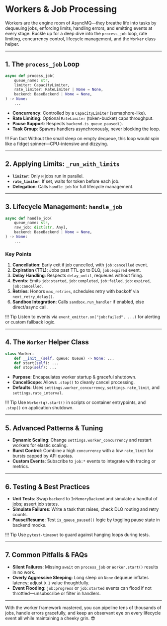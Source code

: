 # Workers & Job Processing

Workers are the engine room of AsyncMQ—they breathe life into tasks by dequeuing jobs, enforcing limits, handling errors,
and emitting events at every stage. Buckle up for a deep dive into the `process_job` loop, rate limiting,
concurrency control, lifecycle management, and the `Worker` class helper.

---

## 1. The `process_job` Loop

```python
async def process_job(
    queue_name: str,
    limiter: CapacityLimiter,
    rate_limiter: RateLimiter | None = None,
    backend: BaseBackend | None = None,
) -> None:
    ...
```

* **Concurrency**: Controlled by a `CapacityLimiter` (semaphore-like).
* **Rate Limiting**: Optional `RateLimiter` (token-bucket) caps throughput.
* **Pause Support**: Respects `backend.is_queue_paused()`.
* **Task Group**: Spawns handlers asynchronously, never blocking the loop.

!!! Fun fact
    Without the small sleep on empty dequeue, this loop would spin like a fidget spinner—CPU-intensive and dizzying.

---

## 2. Applying Limits: `_run_with_limits`

* **`limiter`**: Only `N` jobs run in parallel.
* **`rate_limiter`**: If set, waits for token before each job.
* **Delegation**: Calls `handle_job` for full lifecycle management.

---

## 3. Lifecycle Management: `handle_job`

```python
async def handle_job(
    queue_name: str,
    raw_job: dict[str, Any],
    backend: BaseBackend | None = None,
) -> None:
    ...
```

### Key Points

1. **Cancellation**: Early exit if job cancelled, with `job:cancelled` event.
2. **Expiration (TTL)**: Jobs past TTL go to DLQ, `job:expired` event.
3. **Delay Handling**: Respects `delay_until`, requeues without firing.
4. **Events**: Emits `job:started`, `job:completed`, `job:failed`, `job:expired`, `job:cancelled`.
5. **Retries**: Honors `max_retries`, schedules retry with backoff via `next_retry_delay()`.
6. **Sandbox Integration**: Calls `sandbox.run_handler` if enabled, else direct/async call.

!!! Tip
Listen to events via `event_emitter.on("job:failed", ...)` for alerting or custom fallback logic.

---

## 4. The `Worker` Helper Class

```python
class Worker:
    def __init__(self, queue: Queue) -> None: ...
    def start(self): ...
    def stop(self): ...
```

* **Purpose**: Encapsulates worker startup & graceful shutdown.
* **CancelScope**: Allows `.stop()` to cleanly cancel processing.
* **Defaults**: Uses `settings.worker_concurrency`, `settings.rate_limit`, and `settings.rate_interval`.

!!! Tip
    Use `Worker(q).start()` in scripts or container entrypoints, and `.stop()` on application shutdown.

---

## 5. Advanced Patterns & Tuning

* **Dynamic Scaling**: Change `settings.worker_concurrency` and restart workers for elastic scaling.
* **Burst Control**: Combine a high `concurrency` with a low `rate_limit` for bursts capped by API quotas.
* **Custom Events**: Subscribe to `job:*` events to integrate with tracing or metrics.

---

## 6. Testing & Best Practices

* **Unit Tests**: Swap `backend` to `InMemoryBackend` and simulate a handful of jobs; assert job states.
* **Simulate Failures**: Write a task that raises, check DLQ routing and retry counts.
* **Pause/Resume**: Test `is_queue_paused()` logic by toggling pause state in backend mocks.

!!! Tip
    Use `pytest-timeout` to guard against hanging loops during tests.

---

## 7. Common Pitfalls & FAQs

* **Silent Failures**: Missing `await` on `process_job` or `Worker.start()` results in no work.
* **Overly Aggressive Sleeping**: Long sleep on `None` dequeue inflates latency; adjust `0.1` value thoughtfully.
* **Event Flooding**: `job:progress` or `job:started` events can flood if not throttled—unsubscribe or filter in handlers.

---

With the worker framework mastered, you can pipeline tens of thousands of jobs, handle errors gracefully,
and keep an observant eye on every lifecycle event all while maintaining a cheeky grin. 😎
